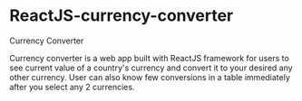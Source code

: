# ReactJS-currency-converter
Currency Converter

Currency converter is a web app built with ReactJS framework for users to see current value of a country's currency and convert it to your desired any other currency. User can also know few conversions in a table immediately after you select any 2 currencies.
